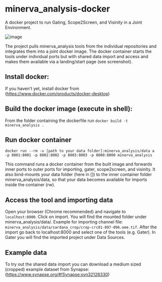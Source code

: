 # minerva_analysis-docker
A docker project to run Gating, Scope2Screen, and Visinity in a Joint Environment.

![image](https://github.com/labsyspharm/minerva_analysis-docker/assets/31503434/f826b11d-7fcf-4ec9-a856-fa77a6d3ddc0)

The project pulls minerva_analysis tools from the individual repositories and integrates them into a joint docker image. The docker container starts the tools under individual ports but with shared data import and access and makes them available via a landing/start page (see screenshot).

## Install docker:
If you haven't yet, install docker from (https://www.docker.com/products/docker-desktop)

## Build the docker image (execute in shell):
From the folder containing the dockerfile run `docker build -t minerva_analysis .`

## Run docker container
`docker run --rm -v [path to your data folder]:minerva_analysis/data a -p 8001:8001 -p 8002:8002 -p 8003:8003 -p 8000:8000 minerva_analysis`

This command runs a docker container from the built image and forwards inner ports to outer ports for importing, gater, scope2screen, and visinity.
It also bind-mounts your data folder (here in []) to the inner container folder minerva_analysis/data, so that your data becomes available for imports inside the container (rw).

## Access the tool and importing data
Open your browser (Chrome recommended) and navigate to `localhost:8000`. Click on import. You will find the mounted folder under minerva_analysis/data/. 
Example for importing channel file: `minerva_analysis/data/sardana_crop/crop-crc01-097-096.ome.tif`.
After the import go back to localhost:8000 and select one of the tools (e.g. Gater). In Gater you will find the imported project under Data Sources.

## Example data
To try out the shared data import you can download a medium sized (cropped) example dataset from Synapse:
(https://www.synapse.org/#!Synapse:syn32128330)
